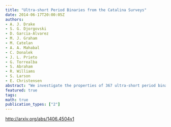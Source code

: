 ```yaml
---
title: "Ultra-short Period Binaries from the Catalina Surveys"
date: 2014-06-17T20:00:05Z
authors:
- A. J. Drake
- S. G. Djorgovski
- D. Garcia-Alvarez
- M. J. Graham
- M. Catelan
- A. A. Mahabal
- C. Donalek
- J. L. Prieto
- G. Torrealba
- S. Abraham
- R. Williams
- S. Larson
- E. Christensen
abstract: "We investigate the properties of 367 ultra-short period binary candidates selected from 31,000 sources recently identified from Catalina Surveys data. Based on light curve morphology, along with WISE, SDSS and GALEX multi-colour photometry, we identify two distinct groups of binaries with periods below the 0.22 day contact binary minimum. In contrast to most recent work, we spectroscopically confirm the existence of M-dwarf+M-dwarf contact binary systems. By measuring the radial velocity variations for five of the shortest-period systems, we find examples of rare cool-white dwarf+M-dwarf binaries. Only a few such systems are currently known. Unlike warmer white dwarf systems, their UV flux and their optical colours and spectra are dominated by the M-dwarf companion. We contrast our discoveries with previous photometrically-selected ultra-short period contact binary candidates, and highlight the ongoing need for confirmation using spectra and associated radial velocity measurements. Overall, our analysis increases the number of ultra-short period contact binary candidates by more than an order of magnitude."
featured: true
tags:
math: true
publication_types: ["2"]
---
```

http://arxiv.org/abs/1406.4504v1
